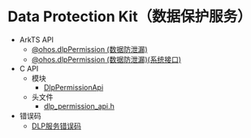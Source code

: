 # Data Protection Kit（数据保护服务）
<!--Kit: Data Protection Kit-->
<!--Subsystem: Security-->
<!--Owner: @winnieHuYu-->
<!--SE: @lucky-jinduo-->
<!--TSE: @nacyli-->

- ArkTS API<!--data-protection-arkts-->
  - [@ohos.dlpPermission (数据防泄漏)](js-apis-dlppermission.md)
  <!--Del-->
  - [@ohos.dlpPermission (数据防泄漏)(系统接口)](js-apis-dlppermission-sys.md)
  <!--DelEnd-->
- C API<!--data-protection-c-->
  - 模块<!--data-protection-module-->
    - [DlpPermissionApi](capi-dlppermissionapi.md)
  - 头文件<!--data-protection-headerfile-->
    - [dlp_permission_api.h](capi-dlp-permission-api-h.md)
- 错误码<!--data-protection-arkts-errcode-->
  - [DLP服务错误码](errorcode-dlp.md)
